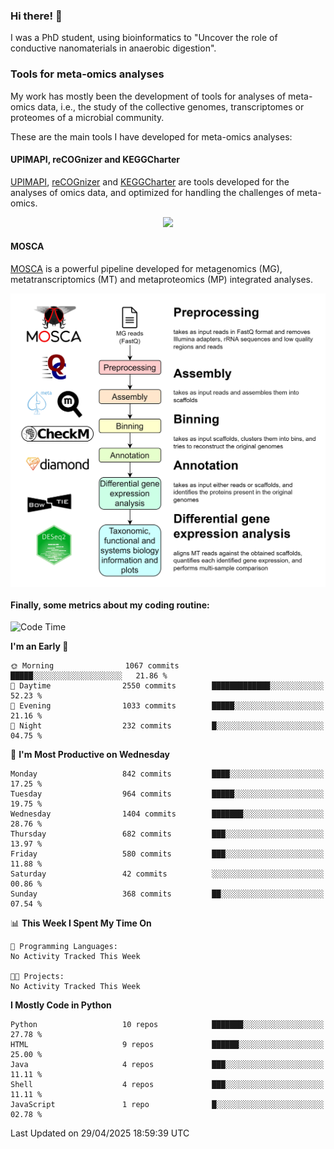 ### Hi there! 👋

I was a PhD student, using bioinformatics to "Uncover the role of conductive nanomaterials in anaerobic digestion".

### Tools for meta-omics analyses

My work has mostly been the development of tools for analyses of meta-omics data, i.e., the study of the collective genomes, transcriptomes or proteomes of a microbial community.

These are the main tools I have developed for meta-omics analyses:

#### UPIMAPI, reCOGnizer and KEGGCharter

[UPIMAPI](https://github.com/iquasere/UPIMAPI), [reCOGnizer](https://github.com/iquasere/reCOGnizer) and [KEGGCharter](https://github.com/iquasere/KEGGCharter) are tools developed for the analyses of omics data, and optimized for handling the challenges of meta-omics.

<p align="center">
    <img src="assets/annotation_paper.png">
</p>

#### MOSCA

[MOSCA](https://github.com/iquasere/MOSCA) is a powerful pipeline developed for metagenomics (MG), metatranscriptomics (MT) and metaproteomics (MP) integrated analyses.

<p align="center">
    <img src="assets/mosca_workflow.png" align="center" width="700">
</p>


#### Finally, some metrics about my coding routine:

<!--START_SECTION:waka-->
![Code Time](http://img.shields.io/badge/Code%20Time-920%20hrs%2058%20mins-blue)

**I'm an Early 🐤** 

```text
🌞 Morning                1067 commits        █████░░░░░░░░░░░░░░░░░░░░   21.86 % 
🌆 Daytime                2550 commits        █████████████░░░░░░░░░░░░   52.23 % 
🌃 Evening                1033 commits        █████░░░░░░░░░░░░░░░░░░░░   21.16 % 
🌙 Night                  232 commits         █░░░░░░░░░░░░░░░░░░░░░░░░   04.75 % 
```
📅 **I'm Most Productive on Wednesday** 

```text
Monday                   842 commits         ████░░░░░░░░░░░░░░░░░░░░░   17.25 % 
Tuesday                  964 commits         █████░░░░░░░░░░░░░░░░░░░░   19.75 % 
Wednesday                1404 commits        ███████░░░░░░░░░░░░░░░░░░   28.76 % 
Thursday                 682 commits         ███░░░░░░░░░░░░░░░░░░░░░░   13.97 % 
Friday                   580 commits         ███░░░░░░░░░░░░░░░░░░░░░░   11.88 % 
Saturday                 42 commits          ░░░░░░░░░░░░░░░░░░░░░░░░░   00.86 % 
Sunday                   368 commits         ██░░░░░░░░░░░░░░░░░░░░░░░   07.54 % 
```


📊 **This Week I Spent My Time On** 

```text
💬 Programming Languages: 
No Activity Tracked This Week

🐱‍💻 Projects: 
No Activity Tracked This Week
```

**I Mostly Code in Python** 

```text
Python                   10 repos            ███████░░░░░░░░░░░░░░░░░░   27.78 % 
HTML                     9 repos             ██████░░░░░░░░░░░░░░░░░░░   25.00 % 
Java                     4 repos             ███░░░░░░░░░░░░░░░░░░░░░░   11.11 % 
Shell                    4 repos             ███░░░░░░░░░░░░░░░░░░░░░░   11.11 % 
JavaScript               1 repo              █░░░░░░░░░░░░░░░░░░░░░░░░   02.78 % 
```




 Last Updated on 29/04/2025 18:59:39 UTC
<!--END_SECTION:waka-->
